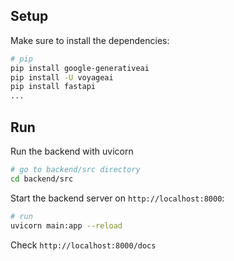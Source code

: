 ## Setup

Make sure to install the dependencies:

```bash
# pip
pip install google-generativeai 
pip install -U voyageai
pip install fastapi
...

```
## Run
Run the backend with uvicorn

```bash
# go to backend/src directory
cd backend/src

```

Start the backend server on `http://localhost:8000`:


```bash
# run 
uvicorn main:app --reload 

```

Check `http://localhost:8000/docs`
